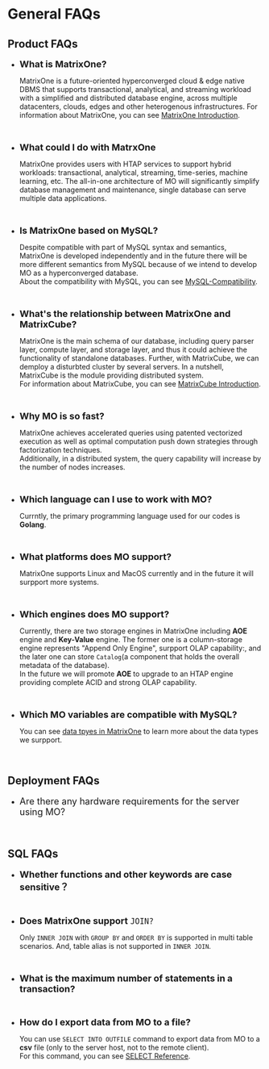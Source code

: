 # **General FAQs**

## **Product FAQs**

* <font size=4>**What is MatrixOne?**</font>
    
  MatrixOne is a future-oriented hyperconverged cloud & edge native DBMS that supports transactional, analytical, and streaming workload with a simplified and distributed database engine, across multiple datacenters, clouds, edges and other heterogenous infrastructures.
  For information about MatrixOne, you can see [MatrixOne Introduction](../Overview/matrixone-introduction.md).

<br>

* <font size=4>**What could I do with MatrxOne**</font>
    
  MatrixOne provides users with HTAP services to support hybrid workloads: transactional, analytical, streaming, time-series, machine learning, etc. The all-in-one architecture of MO will significantly simplify database management and maintenance, single database can serve multiple data applications.  
<br>

* <font size=4>**Is MatrixOne based on MySQL?**</font>
    
  Despite compatible with part of MySQL syntax and semantics, MatrixOne is developed independently and in the future there will be more different semantics from MySQL because of we intend to develop MO as a hyperconverged database.  
  About the compatibility with MySQL, you can see [MySQL-Compatibility](../Overview/mysql-compatibility.md).
<br>

* <font size=4>**What's the relationship between MatrixOne and MatrixCube?**</font>
    
  MatrixOne is the main schema of our database, including query parser layer, compute layer, and storage layer, and thus it could achieve the functionality of standalone databases. Further, with MatrixCube, we can demploy a disturbted cluster by several servers. In a nutshell, MatrixCube is the module providing distributed system.  
  For information about MatrixCube, you can see [MatrixCube Introduction](../Overview/matrixcube/matrixcube-introduction.md).
<br>

* <font size=4>**Why MO is so fast?**</font>
    
  MatrixOne achieves accelerated queries using patented vectorized execution as well as optimal computation push down strategies through factorization techniques.  
  Additionally, in a distributed system, the query capability will increase by the number of nodes increases.
<br>

* <font size=4>**Which language can I use to work with MO?**</font>
    
  Currntly, the primary programming language used for our codes is **Golang**.
<br>

* <font size=4>**What platforms does MO support?**</font>
    
  MatrixOne supports Linux and MacOS currently and in the future it will surpport more systems.
<br>

* <font size=4>**Which engines does MO support?**</font>
    
  Currently, there are two storage engines in MatrixOne including **AOE** engine and **Key-Value** engine. The former one is a column-storage engine represents "Append Only Engine", surpport OLAP capability:, and the later one can store `Catalog`(a component that holds the overall metadata of the database).  
  In the future we will promote **AOE** to upgrade to an HTAP engine providing complete ACID and strong OLAP capability.
<br>

* <font size=4>**Which MO variables are compatible with MySQL?**</font>
    
  You can see [data tpyes in MatrixOne](../Reference/SQL-Reference/data-types.md) to learn more about the data types we surpport.
<br>

## **Deployment FAQs**
* <font size=4>Are there any hardware requirements for the server using MO?</font>

<br>

## **SQL FAQs**

* <font size=4>**Whether functions and other keywords are case sensitive？**</font>

<br>

* <font size=4>**Does MatrixOne support** `JOIN?`</font>
    
  Only `INNER JOIN` with `GROUP BY` and `ORDER BY` is supported in multi table scenarios. And, table alias is not supported in `INNER JOIN`.
<br>

* <font size=4>**What is the maximum number of statements in a transaction?**</font>
<br>

* <font size=4>**How do I export data from MO to a file?**</font>
  
  You can use `SELECT INTO OUTFILE` command to export data from MO to a **csv** file (only to the server host, not to the remote client).  
  For this command, you can see [SELECT Reference](../Reference/SQL-Reference/Data-Manipulation-Statements/select.md).  
